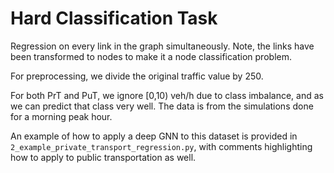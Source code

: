 # Hard Classification Task


Regression on every link in the graph simultaneously. Note, the links have been transformed to nodes to make it a node classification problem.

For preprocessing, we divide the original traffic value by 250.

For both PrT and PuT, we ignore [0,10) veh/h due to class imbalance, and as we can predict that class very well.
The data is from the simulations done for a morning peak hour.

An example of how to apply a deep GNN to this dataset is provided in ```2_example_private_transport_regression.py```, with comments highlighting how to apply to public transportation as well.









